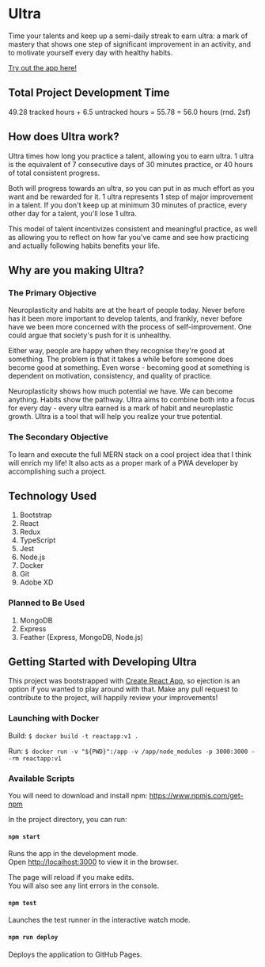 # Ultra
Time your talents and keep up a semi-daily streak to earn ultra: a mark of mastery that shows one step of significant improvement in an activity, and to motivate yourself every day with healthy habits.

[Try out the app here!](https://rollersteaam.github.io/ultra/)

## Total Project Development Time
49.28 tracked hours + 6.5 untracked hours = 55.78 = 56.0 hours (rnd. 2sf)

## How does Ultra work?
Ultra times how long you practice a talent, allowing you to earn ultra. 1 ultra is the equivalent of 7 consecutive days of 30 minutes practice, or 40 hours of total consistent progress.

Both will progress towards an ultra, so you can put in as much effort as you want and be rewarded for it. 1 ultra represents 1 step of major improvement in a talent. If you don't keep up at minimum 30 minutes of practice, every other day for a talent, you'll lose 1 ultra.

This model of talent incentivizes consistent and meaningful practice, as well as allowing you to reflect on how far you've came and see how practicing and actually following habits benefits your life.

## Why are you making Ultra?
### The Primary Objective
Neuroplasticity and habits are at the heart of people today. Never before has it been more important to develop talents, and frankly, never before have we been more concerned with the process of self-improvement. One could argue that society's push for it is unhealthy.

Either way, people are happy when they recognise they're good at something. The problem is that it takes a while before someone does become good at something. Even worse - becoming good at something is dependent on motivation, consistency, and quality of practice.

Neuroplasticity shows how much potential we have. We can become anything. Habits show the pathway. Ultra aims to combine both into a focus for every day - every ultra earned is a mark of habit and neuroplastic growth. Ultra is a tool that will help you realize your true potential.

### The Secondary Objective
To learn and execute the full MERN stack on a cool project idea that I think will enrich my life! It also acts as a proper mark of a PWA developer by accomplishing such a project.

## Technology Used
1. Bootstrap
2. React
3. Redux
4. TypeScript
5. Jest
6. Node.js
7. Docker
8. Git
9. Adobe XD

### Planned to Be Used
1. MongoDB
2. Express
3. Feather (Express, MongoDB, Node.js)

## Getting Started with Developing Ultra
This project was bootstrapped with [Create React App](https://github.com/facebook/create-react-app), so ejection is an option if you wanted to play around with that. Make any pull request to contribute to the project, will happily review your improvements!

### Launching with Docker
Build: `$ docker build -t reactapp:v1 .`

Run: `$ docker run -v "${PWD}":/app -v /app/node_modules -p 3000:3000 --rm reactapp:v1`

### Available Scripts

You will need to download and install npm: https://www.npmjs.com/get-npm

In the project directory, you can run:

#### `npm start`

Runs the app in the development mode.<br>
Open [http://localhost:3000](http://localhost:3000) to view it in the browser.

The page will reload if you make edits.<br>
You will also see any lint errors in the console.

#### `npm test`

Launches the test runner in the interactive watch mode.

#### `npm run deploy`

Deploys the application to GitHub Pages.
